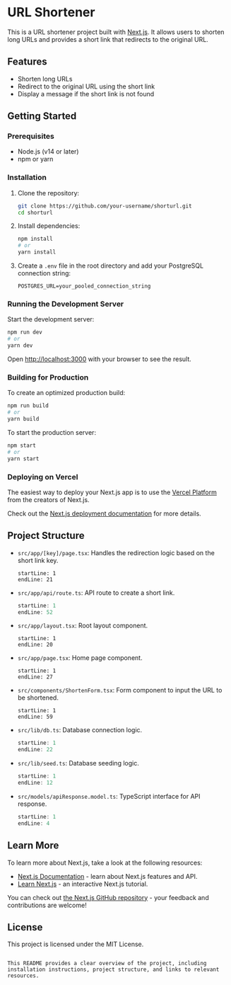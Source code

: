 
# URL Shortener

This is a URL shortener project built with [Next.js](https://nextjs.org/). It allows users to shorten long URLs and provides a short link that redirects to the original URL.

## Features

- Shorten long URLs
- Redirect to the original URL using the short link
- Display a message if the short link is not found

## Getting Started

### Prerequisites

- Node.js (v14 or later)
- npm or yarn

### Installation

1. Clone the repository:

   ```bash
   git clone https://github.com/your-username/shorturl.git
   cd shorturl
   ```

2. Install dependencies:

   ```bash
   npm install
   # or
   yarn install
   ```

3. Create a `.env` file in the root directory and add your PostgreSQL connection string:

   ```env
   POSTGRES_URL=your_pooled_connection_string
   ```

### Running the Development Server

Start the development server:

```bash
npm run dev
# or
yarn dev
```

Open [http://localhost:3000](http://localhost:3000) with your browser to see the result.

### Building for Production

To create an optimized production build:

```bash
npm run build
# or
yarn build
```

To start the production server:

```bash
npm start
# or
yarn start
```

### Deploying on Vercel

The easiest way to deploy your Next.js app is to use the [Vercel Platform](https://vercel.com/new?utm_medium=default-template&filter=next.js&utm_source=create-next-app&utm_campaign=create-next-app-readme) from the creators of Next.js.

Check out the [Next.js deployment documentation](https://nextjs.org/docs/deployment) for more details.

## Project Structure

- `src/app/[key]/page.tsx`: Handles the redirection logic based on the short link key.
  ```typescript:src/app/[key]/page.tsx
  startLine: 1
  endLine: 21
  ```

- `src/app/api/route.ts`: API route to create a short link.
  ```typescript:src/app/api/route.ts
  startLine: 1
  endLine: 52
  ```

- `src/app/layout.tsx`: Root layout component.
  ```typescript:src/app/layout.tsx
  startLine: 1
  endLine: 20
  ```

- `src/app/page.tsx`: Home page component.
  ```typescript:src/app/page.tsx
  startLine: 1
  endLine: 27
  ```

- `src/components/ShortenForm.tsx`: Form component to input the URL to be shortened.
  ```typescript:src/components/ShortenForm.tsx
  startLine: 1
  endLine: 59
  ```

- `src/lib/db.ts`: Database connection logic.
  ```typescript:src/lib/db.ts
  startLine: 1
  endLine: 22
  ```

- `src/lib/seed.ts`: Database seeding logic.
  ```typescript:src/lib/seed.ts
  startLine: 1
  endLine: 12
  ```

- `src/models/apiResponse.model.ts`: TypeScript interface for API response.
  ```typescript:src/models/apiResponse.model.ts
  startLine: 1
  endLine: 4
  ```

## Learn More

To learn more about Next.js, take a look at the following resources:

- [Next.js Documentation](https://nextjs.org/docs) - learn about Next.js features and API.
- [Learn Next.js](https://nextjs.org/learn) - an interactive Next.js tutorial.

You can check out [the Next.js GitHub repository](https://github.com/vercel/next.js/) - your feedback and contributions are welcome!

## License

This project is licensed under the MIT License.
```

This README provides a clear overview of the project, including installation instructions, project structure, and links to relevant resources.
